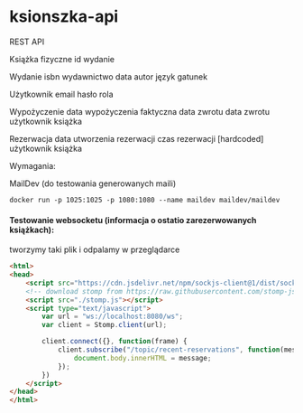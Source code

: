 # ksionszka-api
REST API

Książka
fizyczne id
wydanie

Wydanie
isbn
wydawnictwo
data
autor
język
gatunek

Użytkownik
email
hasło
rola

Wypożyczenie
data wypożyczenia
faktyczna data zwrotu
data zwrotu
użytkownik
książka

Rezerwacja
data utworzenia rezerwacji
czas rezerwacji [hardcoded]
użytkownik
książka


Wymagania:

MailDev (do testowania generowanych maili)
```
docker run -p 1025:1025 -p 1080:1080 --name maildev maildev/maildev
```

#### Testowanie websocketu (informacja o ostatio zarezerwowanych książkach):
tworzymy taki plik i odpalamy w przeglądarce
```html
<html>
<head>
    <script src="https://cdn.jsdelivr.net/npm/sockjs-client@1/dist/sockjs.min.js"></script>
    <!-- download stomp from https://raw.githubusercontent.com/stomp-js/stomp-websocket/master/lib/stomp.js -->
    <script src="./stomp.js"></script>
    <script type="text/javascript">
        var url = "ws://localhost:8080/ws";
        var client = Stomp.client(url);

        client.connect({}, function(frame) {
            client.subscribe("/topic/recent-reservations", function(message) {
                document.body.innerHTML = message;
            });
        })
    </script>
</head>
</html>
```

